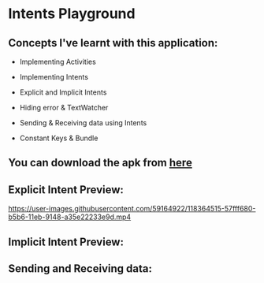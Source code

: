 # Intents Playground

## Concepts I've learnt with this application:

- Implementing Activities

- Implementing Intents

- Explicit and Implicit Intents

- Hiding error & TextWatcher

- Sending & Receiving data using Intents

- Constant Keys & Bundle

## You can download the apk from [here]()

## Explicit Intent Preview:

https://user-images.githubusercontent.com/59164922/118364515-57fff680-b5b6-11eb-9148-a35e22233e9d.mp4





## Implicit Intent Preview:





## Sending and Receiving data:
